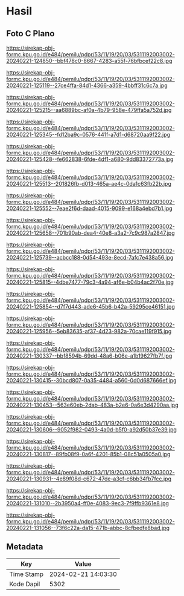 # Hasil

## Foto C Plano

https://sirekap-obj-formc.kpu.go.id/e484/pemilu/pdpr/53/11/19/20/03/5311192003002-20240221-124850--bbf478c0-8667-4283-a55f-76bfbcef22c8.jpg

https://sirekap-obj-formc.kpu.go.id/e484/pemilu/pdpr/53/11/19/20/03/5311192003002-20240221-125119--27ce4ffa-84d1-4366-a359-4bbff31c6c7a.jpg

https://sirekap-obj-formc.kpu.go.id/e484/pemilu/pdpr/53/11/19/20/03/5311192003002-20240221-125215--aa6889bc-af0a-4b79-958e-479ffa5a752d.jpg

https://sirekap-obj-formc.kpu.go.id/e484/pemilu/pdpr/53/11/19/20/03/5311192003002-20240221-125345--fd12ba9c-0576-441f-a7d1-d68720aa9f22.jpg

https://sirekap-obj-formc.kpu.go.id/e484/pemilu/pdpr/53/11/19/20/03/5311192003002-20240221-125428--fe662838-6fde-4df1-a680-9dd83372773a.jpg

https://sirekap-obj-formc.kpu.go.id/e484/pemilu/pdpr/53/11/19/20/03/5311192003002-20240221-125513--201826fb-d013-465a-ae4c-0da1c63fb22b.jpg

https://sirekap-obj-formc.kpu.go.id/e484/pemilu/pdpr/53/11/19/20/03/5311192003002-20240221-125552--7eae2f6d-daad-4015-9099-e168a4ebd7b1.jpg

https://sirekap-obj-formc.kpu.go.id/e484/pemilu/pdpr/53/11/19/20/03/5311192003002-20240221-125658--701b90ab-dea4-40e8-a3a2-7c9c987a2847.jpg

https://sirekap-obj-formc.kpu.go.id/e484/pemilu/pdpr/53/11/19/20/03/5311192003002-20240221-125739--acbcc188-0d54-493e-8ecd-7afc7e438a56.jpg

https://sirekap-obj-formc.kpu.go.id/e484/pemilu/pdpr/53/11/19/20/03/5311192003002-20240221-125815--4dbe7477-79c3-4a94-af6e-b04b4ac2f70e.jpg

https://sirekap-obj-formc.kpu.go.id/e484/pemilu/pdpr/53/11/19/20/03/5311192003002-20240221-125854--d7f7d443-ade6-45b6-b42a-59295ce46151.jpg

https://sirekap-obj-formc.kpu.go.id/e484/pemilu/pdpr/53/11/19/20/03/5311192003002-20240221-125956--5eb83635-af37-4d23-982a-70cae119f915.jpg

https://sirekap-obj-formc.kpu.go.id/e484/pemilu/pdpr/53/11/19/20/03/5311192003002-20240221-130337--bbf8594b-69dd-48a6-b06e-a1b19627fb7f.jpg

https://sirekap-obj-formc.kpu.go.id/e484/pemilu/pdpr/53/11/19/20/03/5311192003002-20240221-130415--30bcd807-0a35-4484-a560-0d0d687666ef.jpg

https://sirekap-obj-formc.kpu.go.id/e484/pemilu/pdpr/53/11/19/20/03/5311192003002-20240221-130453--563e60eb-2dab-483a-b2e6-0a6e3d4290aa.jpg

https://sirekap-obj-formc.kpu.go.id/e484/pemilu/pdpr/53/11/19/20/03/5311192003002-20240221-130606--9052f982-0493-4a0d-b5f0-a92d50b37e39.jpg

https://sirekap-obj-formc.kpu.go.id/e484/pemilu/pdpr/53/11/19/20/03/5311192003002-20240221-130817--89fb08f9-0a6f-4201-85b1-08c51a0505a0.jpg

https://sirekap-obj-formc.kpu.go.id/e484/pemilu/pdpr/53/11/19/20/03/5311192003002-20240221-130931--4e89f08d-c672-47de-a3cf-c6bb34fb7fcc.jpg

https://sirekap-obj-formc.kpu.go.id/e484/pemilu/pdpr/53/11/19/20/03/5311192003002-20240221-131010--2b3950a4-ff0e-4083-9ec3-7f9ffb9361e8.jpg

https://sirekap-obj-formc.kpu.go.id/e484/pemilu/pdpr/53/11/19/20/03/5311192003002-20240221-131056--73f6c22a-da15-471b-abbc-8cfbedfe8bad.jpg


## Metadata

| Key        | Value               |
| ---------- | ------------------- |
| Time Stamp | 2024-02-21 14:03:30 |
| Kode Dapil | 5302                |



